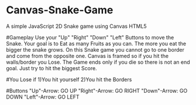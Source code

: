 # Canvas-Snake-Game
A simple JavaScript 2D Snake game using Canvas HTML5 

#Gameplay
Use your "Up" "Right" "Down" "Left" Buttons to move the Snake. Your goal is to Eat as many Fruits as you can. The more you eat the bigger the snake grows. On this Snake game you cannot go to one border and come from the opposite one. Canvas is framed so if you hit the walls/border you Lose. The Game ends only if you die so there is not an end goal. Just try to hit the biggest Score. 

#You Lose if
1)You hit yourself
2)You hit the Borders

#Buttons
"Up"-Arrow: GO UP
"Right"-Arrow: GO RIGHT
"Down"-Arrow: GO DOWN
"Left"-Arrow: GO LEFT
